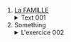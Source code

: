 1. [La FAMILLE](https://github.com/evug/evug.github.io/raw/main/french/audio-a2/001_small.mp3)<details>Text2<summary>Text 001</summary>We can put here the text <a href="http://example.com/" target="_blank">example</a> </details>
2. Something<details><summary>L'exercice 002</summary><audio controls autoplay><source src="https://github.com/evug/evug.github.io/raw/main/french/audio-a2/002_small.mp3" type="audio/mpeg"></audio></details>


